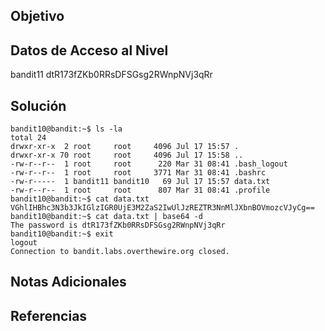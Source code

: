 ## Objetivo
## Datos de Acceso al Nivel
bandit11
dtR173fZKb0RRsDFSGsg2RWnpNVj3qRr
## Solución
```
bandit10@bandit:~$ ls -la
total 24
drwxr-xr-x  2 root     root     4096 Jul 17 15:57 .
drwxr-xr-x 70 root     root     4096 Jul 17 15:58 ..
-rw-r--r--  1 root     root      220 Mar 31 08:41 .bash_logout
-rw-r--r--  1 root     root     3771 Mar 31 08:41 .bashrc
-rw-r-----  1 bandit11 bandit10   69 Jul 17 15:57 data.txt
-rw-r--r--  1 root     root      807 Mar 31 08:41 .profile
bandit10@bandit:~$ cat data.txt
VGhlIHBhc3N3b3JkIGlzIGR0UjE3M2ZaS2IwUlJzREZTR3NnMlJXbnBOVmozcVJyCg==
bandit10@bandit:~$ cat data.txt | base64 -d
The password is dtR173fZKb0RRsDFSGsg2RWnpNVj3qRr
bandit10@bandit:~$ exit
logout
Connection to bandit.labs.overthewire.org closed.
```
## Notas Adicionales
## Referencias